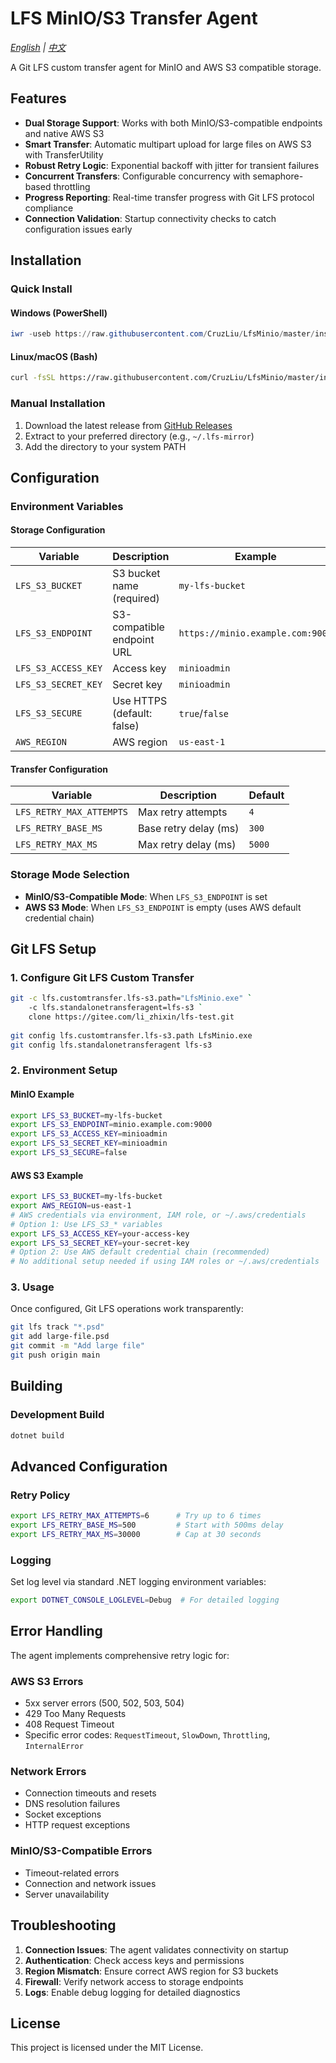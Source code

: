# LFS MinIO/S3 Transfer Agent

*[English](README.md) | [中文](README.zh.md)*

A Git LFS custom transfer agent for MinIO and AWS S3 compatible storage.

## Features

- **Dual Storage Support**: Works with both MinIO/S3-compatible endpoints and native AWS S3
- **Smart Transfer**: Automatic multipart upload for large files on AWS S3 with TransferUtility
- **Robust Retry Logic**: Exponential backoff with jitter for transient failures
- **Concurrent Transfers**: Configurable concurrency with semaphore-based throttling
- **Progress Reporting**: Real-time transfer progress with Git LFS protocol compliance
- **Connection Validation**: Startup connectivity checks to catch configuration issues early

## Installation

### Quick Install

#### Windows (PowerShell)
```powershell
iwr -useb https://raw.githubusercontent.com/CruzLiu/LfsMinio/master/install.ps1 | iex
```

#### Linux/macOS (Bash)
```bash
curl -fsSL https://raw.githubusercontent.com/CruzLiu/LfsMinio/master/install.sh | bash
```

### Manual Installation

1. Download the latest release from [GitHub Releases](https://github.com/CruzLiu/LfsMinio/releases/latest)
2. Extract to your preferred directory (e.g., `~/.lfs-mirror`)
3. Add the directory to your system PATH

## Configuration

### Environment Variables

#### Storage Configuration

| Variable | Description                | Example |
|----------|----------------------------|----------|
| `LFS_S3_BUCKET` | S3 bucket name (required)  | `my-lfs-bucket` |
| `LFS_S3_ENDPOINT` | S3-compatible endpoint URL | `https://minio.example.com:9000` |
| `LFS_S3_ACCESS_KEY` | Access key                 | `minioadmin` |
| `LFS_S3_SECRET_KEY` | Secret key                 | `minioadmin` |
| `LFS_S3_SECURE` | Use HTTPS (default: false)    | `true`/`false` |
| `AWS_REGION` | AWS region                 | `us-east-1` |

#### Transfer Configuration

| Variable | Description | Default |
|----------|-------------|---------|
| `LFS_RETRY_MAX_ATTEMPTS` | Max retry attempts | `4` |
| `LFS_RETRY_BASE_MS` | Base retry delay (ms) | `300` |
| `LFS_RETRY_MAX_MS` | Max retry delay (ms) | `5000` |

### Storage Mode Selection

- **MinIO/S3-Compatible Mode**: When `LFS_S3_ENDPOINT` is set
- **AWS S3 Mode**: When `LFS_S3_ENDPOINT` is empty (uses AWS default credential chain)

## Git LFS Setup

### 1. Configure Git LFS Custom Transfer

```bash
git -c lfs.customtransfer.lfs-s3.path="LfsMinio.exe" `
    -c lfs.standalonetransferagent=lfs-s3 `
    clone https://gitee.com/li_zhixin/lfs-test.git
    
git config lfs.customtransfer.lfs-s3.path LfsMinio.exe
git config lfs.standalonetransferagent lfs-s3
```

### 2. Environment Setup

#### MinIO Example
```bash
export LFS_S3_BUCKET=my-lfs-bucket
export LFS_S3_ENDPOINT=minio.example.com:9000
export LFS_S3_ACCESS_KEY=minioadmin
export LFS_S3_SECRET_KEY=minioadmin
export LFS_S3_SECURE=false
```

#### AWS S3 Example
```bash
export LFS_S3_BUCKET=my-lfs-bucket
export AWS_REGION=us-east-1
# AWS credentials via environment, IAM role, or ~/.aws/credentials
# Option 1: Use LFS_S3_* variables
export LFS_S3_ACCESS_KEY=your-access-key
export LFS_S3_SECRET_KEY=your-secret-key
# Option 2: Use AWS default credential chain (recommended)
# No additional setup needed if using IAM roles or ~/.aws/credentials
```

### 3. Usage

Once configured, Git LFS operations work transparently:

```bash
git lfs track "*.psd"
git add large-file.psd
git commit -m "Add large file"
git push origin main
```

## Building

### Development Build
```bash
dotnet build
```

## Advanced Configuration

### Retry Policy
```bash
export LFS_RETRY_MAX_ATTEMPTS=6      # Try up to 6 times
export LFS_RETRY_BASE_MS=500         # Start with 500ms delay
export LFS_RETRY_MAX_MS=30000        # Cap at 30 seconds
```

### Logging
Set log level via standard .NET logging environment variables:
```bash
export DOTNET_CONSOLE_LOGLEVEL=Debug  # For detailed logging
```

## Error Handling

The agent implements comprehensive retry logic for:

### AWS S3 Errors
- 5xx server errors (500, 502, 503, 504)
- 429 Too Many Requests
- 408 Request Timeout
- Specific error codes: `RequestTimeout`, `SlowDown`, `Throttling`, `InternalError`

### Network Errors
- Connection timeouts and resets
- DNS resolution failures  
- Socket exceptions
- HTTP request exceptions

### MinIO/S3-Compatible Errors
- Timeout-related errors
- Connection and network issues
- Server unavailability

## Troubleshooting

1. **Connection Issues**: The agent validates connectivity on startup
2. **Authentication**: Check access keys and permissions
3. **Region Mismatch**: Ensure correct AWS region for S3 buckets
4. **Firewall**: Verify network access to storage endpoints
5. **Logs**: Enable debug logging for detailed diagnostics

## License

This project is licensed under the MIT License.